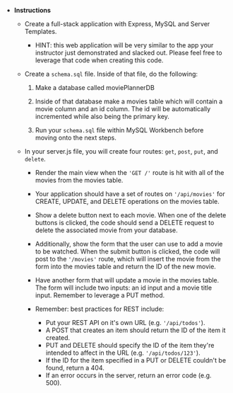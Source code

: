 * **Instructions**

  * Create a full-stack application with Express, MySQL and Server Templates.

    * HINT: this web application will be very similar to the app your instructor just demonstrated and slacked out. Please feel free to leverage that code when creating this code.

  * Create a `schema.sql` file. Inside of that file, do the following:

    1. Make a database called moviePlannerDB

    2. Inside of that database make a movies table which will contain a movie column and an id column. The id will be automatically incremented while also being the primary key.

    3. Run your `schema.sql` file within MySQL Workbench before moving onto the next steps.

  * In your server.js file, you will create four routes: `get`, `post`, `put`, and `delete`.

    * Render the main view when the `'GET /'` route is hit with all of the movies from the movies table.

    * Your application should have a set of routes on `'/api/movies'` for CREATE, UPDATE, and DELETE operations on the movies table.

    * Show a delete button next to each movie. When one of the delete buttons is clicked, the code should send a DELETE request to  delete the associated movie from your database.

    * Additionally, show the form that the user can use to add a movie to be watched.  When the submit button is clicked, the code will post to the `'/movies'` route, which will insert the movie from the form into the movies table and return the ID of the new movie.

    * Have another form that will update a movie in the movies table. The form will include two inputs: an id input and a movie title input. Remember to leverage a PUT method.

    * Remember: best practices for REST include:
      * Put your REST API on it's own URL (e.g. `'/api/todos'`).
      * A POST that creates an item should return the ID of the item it created.
      * PUT and DELETE should specify the ID of the item they're intended to affect in the URL (e.g. `'/api/todos/123'`).
      * If the ID for the item specified in a PUT or DELETE couldn't be found, return a 404.
      * If an error occurs in the server, return an error code (e.g. 500).
